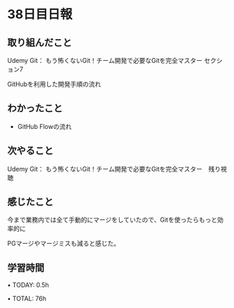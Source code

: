 # 38日目日報

## 取り組んだこと
Udemy Git： もう怖くないGit！チーム開発で必要なGitを完全マスター セクション7

GitHubを利用した開発手順の流れ

## わかったこと
- GitHub Flowの流れ

## 次やること
Udemy Git： もう怖くないGit！チーム開発で必要なGitを完全マスター　残り視聴

## 感じたこと
今まで業務内では全て手動的にマージをしていたので、Gitを使ったらもっと効率的に

PGマージやマージミスも減ると感じた。

## 学習時間
• TODAY: 0.5h

• TOTAL: 76h
